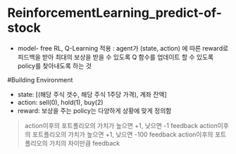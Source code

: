 # ReinforcementLearning_predict-of-stock

* model- free RL, Q-Learning 적용
  : agent가 (state, action) 에 따른 reward로 피드백을 받아 최대의 보상을 받을 수 있도록 Q 함수를 업데이트 할 수 있도록 policy를 찾아내도록 하는 것
  
#Building Environment


* state: [(해당 주식 갯수, 해당 주식 1주당 가격), 계좌 잔액]
* action: sell(0), hold(1), buy(2)
* reward: 보상을 주는 policy는 다양하게 상황에 맞게 정의함

> action이후의 포트폴리오의 가치가 높으면 +1, 낮으면 -1 feedback
> action이후의 포트폴리오의 가치가 높으면 +1, 낮으면 -100 feedback
> action이후의 포트폴리오의 가치의 차이만큼 feedback  
